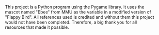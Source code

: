 This project is a Python program using the Pygame library.
It uses the mascot named "Ebee" from MMU as the variable in a modified version of "Flappy Bird".
All references used is credited and without them this project would not have been completed. Therefore, a big thank you for all resources that made it possible.
